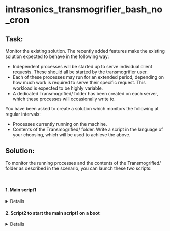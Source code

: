 # intrasonics_transmogrifier_bash_no_cron

## Task:<br>
Monitor the existing solution. The recently added features make the existing solution expected to behave in the following way: 
-  Independent processes will be started up to serve individual client requests. These should all be started by the transmogrifier user. 
-  Each of these processes may run for an extended period, depending on how much work is required to serve their specific request. This workload is expected to be highly variable. 
-  A dedicated Transmogrified/ folder has been created on each server, which these processes will occasionally write to. 

You have been asked to create a solution which monitors the following at regular intervals:<br>
-  Processes currently running on the machine. 
-  Contents of the Transmogrified/ folder. 
Write a script in the language of your choosing, which will be used to achieve the above. 


## Solution:

To monitor the running processes and the contents of the Transmogrified/ folder as described in the scenario, you can launch these two scripts:

<br>

#### 1. Main script1


<details markdown=1><summary markdown="span">Details</summary>

``` sh
#!/bin/bash

# Write script to monitor processes and folder contents
cat > /usr/local/bin/transmogrifier-monitor.sh << EOF

#!/bin/bash
while true; do
  printf "%s %s %s\n%s\n" "Processes lists for transmogrifier:" "$(hostname)" "$(date +"%Y-%m-%d %H:%M:%S")" "$(ps aux | grep root)" >> /var/log/access.log
  printf "%s %s %s\n%s\n" "Flle list for transmogrifier:" "$(hostname)" "$(date +"%Y-%m-%d %H:%M:%S")" "(ls -l /path/to/Transmogrified/)\n" >> /var/log/transmogrifier/access.log
  sleep 60
done

EOF
```
```
chmod +x /usr/local/bin/transmogrifier-monitor.sh
```
</details>

#### 2. Script2 to start the main script1 on a boot


<details markdown=1><summary markdown="span">Details</summary>

``` sh
#!/bin/bash

# Start script on boot

# Create the systemd service file
cat > /etc/systemd/system/transmogrifier-monitor.service << EOF
[Unit]
Description=Transmogrifier Monitor

[Service]
ExecStart=/usr/local/bin/transmogrifier-monitor.sh
Restart=always
User=transmogrifier

[Install]
WantedBy=multi-user.target
EOF

# Reload systemd to pick up the new service file
systemctl daemon-reload

# Enable the service to start on boot
systemctl enable transmogrifier-monitor.service

# Start the service immediately
systemctl start transmogrifier-monitor.service

```
```
chmod +x /usr/local/bin/transmogrifier-monitor.sh
```
</details>
